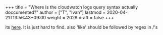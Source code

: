 +++
title = "Where is the cloudwatch logs query syntax actually doccumented?"
author = ["T", "Ivan"]
lastmod = 2020-04-21T13:56:43+09:00
weight = 2029
draft = false
+++

its [here](https://docs.aws.amazon.com/AmazonCloudWatch/latest/logs/CWL_QuerySyntax.html). It is just hard to find. also 'like' should be followed by
regex in /'s
